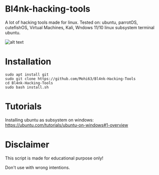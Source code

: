 # Bl4nk-hacking-tools
A lot of hacking tools made for linux.
Tested on: ubuntu, parrotOS, cutefishOS, Virtual Machines, Kali, Wndows 11/10 linux subsystem terminal ubuntu.

![alt text](https://cdn.discordapp.com/attachments/940394632146202687/942032080106303558/unknown.png)
# Installation
```
sudo apt install git
sudo git clone https://github.com/Mohi63/Bl4nk-Hacking-Tools
cd Bl4nk-Hacking-Tools
sudo bash install.sh
```
# Tutorials
Installing ubuntu as subsystem on windows: https://ubuntu.com/tutorials/ubuntu-on-windows#1-overview
# Disclaimer
This script is made for educational purpose only!

Don't use with wrong intentions.
